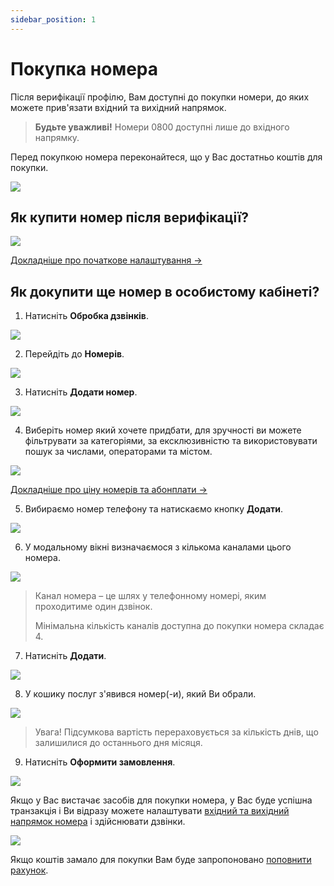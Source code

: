 ```yaml
---
sidebar_position: 1
---
```


# Покупка номера

Після верифікації профілю, Вам доступні до покупки номери, до яких можете прив'язати вхідний та вихідний напрямок.

> **Будьте уважливі!** Номери 0800 доступні лише до вхідного напрямку.

Перед покупкою номера переконайтеся, що у Вас достатньо коштів для покупки.

![](../../img/authorization/line.svg)

## Як купити номер після верифікації?

![](../../img/call-processing/i-numbers-2.svg)

[Докладніше про початкове налаштування →](/step-by-step-project-setup)

## Як докупити ще номер в особистому кабінеті?

1. Натисніть **Обробка дзвінків**.

![](../../img/call-processing/i-numbers-3.svg)

2. Перейдіть до **Номерів**.

![](../../img/call-processing/i-numbers-4.svg)

3. Натисніть **Додати номер**. 

![](../../img/call-processing/i-numbers-5.svg)

4. Виберіть номер який хочете придбати, для зручності ви можете фільтрувати за категоріями, за ексклюзивністю та використовувати пошук за числами, операторами та містом.

![](../../img/call-processing/i-numbers-6.svg)

[Докладніше про ціну номерів та абонплати →](#)

5. Вибираємо номер телефону та натискаємо кнопку **Додати**.

![](../../img/call-processing/i-numbers-7.svg)

6. У модальному вікні визначаємося з кількома каналами цього номера.

![](../../img/call-processing/i-numbers-8.svg)

> Канал номера – це шлях у телефонному номері, яким проходитиме один дзвінок.
>
> Мінімальна кількість каналів доступна до покупки номера складає 4.

7. Натисніть **Додати**.

![](../../img/call-processing/i-numbers-9.svg)

8. У кошику послуг з'явився номер(-и), який Ви обрали.

![](../../img/call-processing/i-numbers-10.svg)

> Увага! Підсумкова вартість перераховується за кількість днів, що залишилися до останнього дня місяця.

9. Натисніть **Оформити замовлення**.

![](../../img/call-processing/i-numbers-11.svg)

Якщо у Вас вистачає засобів для покупки номера, у Вас буде успішна транзакція і Ви відразу можете налаштувати [вхідний та вихідний напрямок номера](/call-processing/numbers/settings-number) і здійснювати дзвінки.

![](../../img/call-processing/i-numbers-12.svg)

Якщо коштів замало для покупки Вам буде запропоновано [поповнити рахунок](/finance/refill/bank-card).